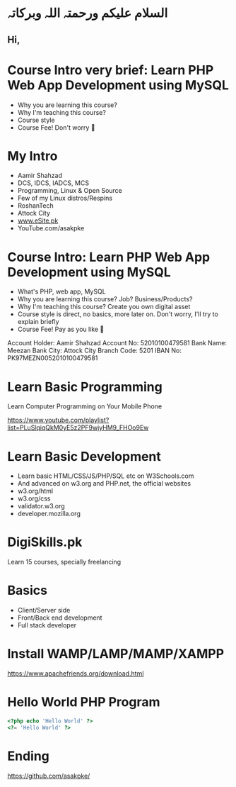 # السلام علیکم ورحمتہ اللہ وبرکاتہ
## Hi,



# Course Intro very brief: Learn PHP Web App Development using MySQL
* Why you are learning this course?
* Why I'm teaching this course?
* Course style
* Course Fee! Don't worry :slightly_smiling_face:	



# My Intro
* Aamir Shahzad
* DCS, IDCS, IADCS, MCS
* Programming, Linux & Open Source
* Few of my Linux distros/Respins
* RoshanTech
* Attock City
* www.eSite.pk
* YouTube.com/asakpke



# Course Intro: Learn PHP Web App Development using MySQL
* What's PHP, web app, MySQL
* Why you are learning this course? Job? Business/Products?
* Why I'm teaching this course? Create you own digital asset
* Course style is direct, no basics, more later on. Don't worry, I'll try to explain briefly
* Course Fee! Pay as you like :slightly_smiling_face:	

Account Holder: Aamir Shahzad
Account No: 52010100479581
Bank Name: Meezan Bank
City: Attock City
Branch Code: 5201
IBAN No: PK97MEZN0052010100479581



# Learn Basic Programming
Learn Computer Programming on Your Mobile Phone

https://www.youtube.com/playlist?list=PLuSlqiqQkM0yE5z2PF9wjyHM9_FHOo9Ew



# Learn Basic Development
* Learn basic HTML/CSS/JS/PHP/SQL etc on W3Schools.com
* And advanced on w3.org and PHP.net, the official websites
* w3.org/html
* w3.org/css
* validator.w3.org
* developer.mozilla.org



# DigiSkills.pk
Learn 15 courses, specially freelancing



# Basics
* Client/Server side
* Front/Back end development
* Full stack developer



# Install WAMP/LAMP/MAMP/XAMPP
https://www.apachefriends.org/download.html



# Hello World PHP Program
```php
<?php echo 'Hello World' ?>
<?= 'Hello World' ?>
```



# Ending
https://github.com/asakpke/